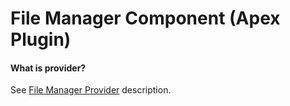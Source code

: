 # File Manager Component  (Apex Plugin)

#### What is provider?

See [File Manager Provider](PROVIDER.md) description.
